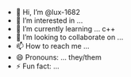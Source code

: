 - 👋 Hi, I’m @lux-1682
- 👀 I’m interested in ...
- 🌱 I’m currently learning ... c++
- 💞️ I’m looking to collaborate on ...
- 📫 How to reach me ...
- 😄 Pronouns: ... they/them
- ⚡ Fun fact: ...

<!---
lux-1682/lux-1682 is a ✨ special ✨ repository because its `README.md` (this file) appears on your GitHub profile.
You can click the Preview link to take a look at your changes.
--->
